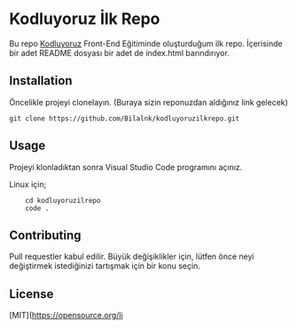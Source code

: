 # Kodluyoruz İlk Repo
Bu repo [Kodluyoruz](https://www.kodluyoruz.org/) Front-End Eğitiminde oluşturduğum ilk repo. İçerisinde bir adet README dosyası bir adet de index.html barındırıyor. 

## Installation
Öncelikle projeyi clonelayın. (Buraya sizin reponuzdan aldığınız link gelecek)
``` 
git clone https://github.com/Bilalnk/kodluyoruzilkrepo.git
```

## Usage 
Projeyi klonladıktan sonra Visual Studio Code programını açınız.

Linux için;
```
	cd kodluyoruzilrepo
	code .
```

## Contributing 
Pull requestler kabul edilir. Büyük değişiklikler için, lütfen önce neyi değiştirmek istediğinizi tartışmak için bir konu seçin.

## License 

[MIT](https://opensource.org/li
